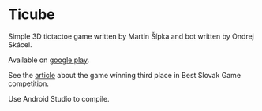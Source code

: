 # Ticube
Simple 3D tictactoe game written by Martin Šípka and bot written by Ondrej Skácel.  

Available on [google play](https://play.google.com/store/apps/details?id=sk.martin.tictactoe). 

See the [article](https://www.mojandroid.sk/ticube-3d-piskvorky/) about the game winning third place in Best Slovak Game competition.

Use Android Studio to compile.

